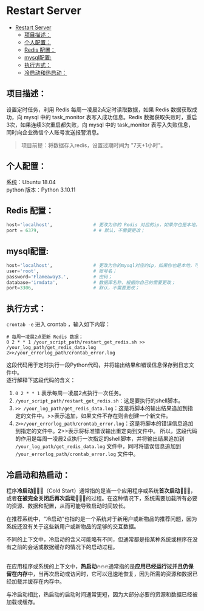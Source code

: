 # Restart Server
- [Restart Server](#restart-server)
  - [项目描述：](#项目描述)
  - [个人配置：](#个人配置)
  - [Redis 配置：](#redis-配置)
  - [mysql配置:](#mysql配置)
  - [执行方式：](#执行方式)
  - [冷启动和热启动：](#冷启动和热启动)

## 项目描述：
设置定时任务，利用 Redis 每周一凌晨2点定时读取数据，如果 Redis 数据获取成功，向 mysql 中的 task_monitor 表写入成功信息。Redis 数据获取失败时，重启3次，如果连续3次重启都失败，向 mysql 中的 task_monitor 表写入失败信息，同时向企业微信个人账号发送报警消息。<br>
> 项目前提：将数据存入redis，设置过期时间为 "7天+1小时"。

## 个人配置：
系统：Ubuntu 18.04<br>
python 版本：Python 3.10.11<br>

## Redis 配置：
```python
host='localhost',               # 更改为你的 Redis 对应的ip，如果你也是本地，可以使用 localhost；
port = 6379,                    # # 默认，不需要更改；
```

## mysql配置:
```python
host='localhost',               # 更改为你的mysql对应的ip，如果你也是本地，可以使用 localhost；
user='root',                    # 账号名；
password='Flameaway3.',         # 密码；
database='irmdata',             # 数据库名称，根据你自己的需要更改；
port=3306,                      # 默认，不需要更改；
```

## 执行方式：
`crontab -e` 进入 crontab ，输入如下内容：
```shell
# 每周一凌晨2点更新 Redis 数据；
0 2 * * 1 /your_script_path/restart_get_redis.sh >> /your_log_path/get_redis_data.log  2>>/your_errorlog_path/crontab_error.log
```

这段代码用于定时执行一段Python代码，并将输出结果和错误信息保存到日志文件中。<br>
逐行解释下这段代码的含义：<br>
1. `0 2 * * 1` 表示每周一凌晨2点执行一次任务。
2. `/your_script_path/restart_get_redis.sh`：这是要执行的shell脚本。
4. `>> /your_log_path/get_redis_data.log`：这是将脚本的输出结果追加到指定的文件中。>>表示追加，如果文件不存在则会创建一个新文件。
5. `2>>/your_errorlog_path/crontab_error.log`：这是将脚本的错误信息追加到指定的文件中。2>>表示将标准错误输出重定向到文件中。
所以，这段代码的作用是每周一凌晨2点执行一次指定的shell脚本，并将输出结果追加到 `/your_log_path/get_redis_data.log` 文件中，同时将错误信息追加到 `/your_errorlog_path/crontab_error.log` 文件中。

## 冷启动和热启动：
程序**冷启动**🥶🥶🥶（Cold Start）通常指的是当一个应用程序或系统**首次启动**🚀🚀🚀，或者**在被完全关闭后再次启动**🚀🚀🚀的过程。在这种情况下，系统需要加载所有必要的资源、数据和配置，从而可能导致启动时间较长。<br>

在推荐系统中，“冷启动”也指的是一个系统对于新用户或新物品的推荐问题，因为系统还没有关于这些新用户或新物品的足够的交互数据。<br>

不同的上下文中，冷启动的含义可能略有不同，但通常都是指某种系统或程序在没有之前的会话或数据缓存的情况下的启动过程。<br>
<br>

在应用程序或系统的上下文中，**热启动**🔥🔥🔥通常指的是**应用已经运行过并且仍保留在内存**中，当再次启动或访问时，它可以迅速地恢复，因为所需的资源和数据已经加载并缓存在内存中。<br>

与冷启动相比，热启动的启动时间通常更短，因为大部分必要的资源和数据已经被加载或缓存。<br>
